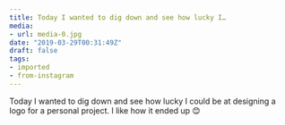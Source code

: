 ```yaml
---
title: Today I wanted to dig down and see how lucky I…
media:
- url: media-0.jpg
date: "2019-03-29T00:31:49Z"
draft: false
tags:
- imported
- from-instagram
---
```

Today I wanted to dig down and see how lucky I could be at designing a logo for a personal project. I like how it ended up 😊
